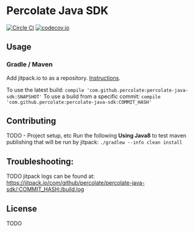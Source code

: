 # Percolate Java SDK

[![Circle CI](https://circleci.com/gh/percolate/percolate-java-sdk.svg?style=svg)](https://circleci.com/gh/percolate/percolate-java-sdk)
[![codecov.io](https://codecov.io/github/percolate/percolate-java-sdk/coverage.svg?branch=master)](https://codecov.io/github/percolate/percolate-java-sdk?branch=master)

## Usage
### Gradle / Maven
Add jitpack.io to as a repository.  [Instructions](https://jitpack.io/docs/#how-to).

To use the latest build: `compile 'com.github.percolate:percolate-java-sdk:SNAPSHOT'`
To use a build from a specific commit: `compile 'com.github.percolate:percolate-java-sdk:COMMIT_HASH'`

## Contributing
TODO - Project setup, etc
Run the following **Using Java8** to test maven publishing that will be run by jitpack: `./gradlew --info clean install`

## Troubleshooting:
TODO
jitpack logs can be found at: https://jitpack.io/com/github/percolate/percolate-java-sdk/:COMMIT_HASH:/build.log

## License
TODO

